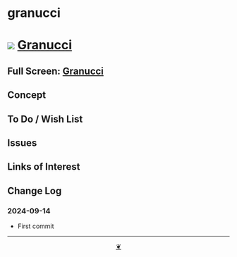 # granucci

# [![](https://pushme-pullyou.github.io/assets/svg/mark-github.svg )](https://github.com/evereverland/granucci "Source code on GitHub" ) [Granucci]( https://evereverland.github.io/granucci "Home page" )


<!--@@@
<div class=iframe-resize ><iframe src=https://evereverland.github.io/granucci/ height=100% width=100% ></iframe></div>
Granucci in a resizable window.
@@@-->

## Full Screen: [Granucci]( https://evereverland.github.io/granucci )


## Concept


## To Do / Wish List


## Issues


## Links of Interest


## Change Log


### 2024-09-14

* First commit


***

<center title="Hello! Click me to go up to the top" ><a class=aDingbat href=javascript:window.scrollTo(0,0);> ❦ </a></center>
